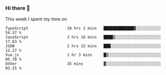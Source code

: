 ### Hi there 👋

<!--
**qiruohan/qiruohan** is a ✨ _special_ ✨ repository because its `README.md` (this file) appears on your GitHub profile.

Here are some ideas to get you started:

- 🔭 I’m currently working on ...
- 🌱 I’m currently learning ...
- 👯 I’m looking to collaborate on ...
- 🤔 I’m looking for help with ...
- 💬 Ask me about ...
- 📫 How to reach me: ...
- 😄 Pronouns: ...
- ⚡ Fun fact: ...
-->

This week I spent my time on 
<!--START_SECTION:waka-->

```text
TypeScript                 10 hrs 2 mins   █████████████▓░░░░░░░░░░░   54.57 %
JavaScript                 3 hrs 16 mins   ████▒░░░░░░░░░░░░░░░░░░░░   17.83 %
JSON                       2 hrs 15 mins   ███░░░░░░░░░░░░░░░░░░░░░░   12.27 %
Vue.js                     1 hr 3 mins     █▒░░░░░░░░░░░░░░░░░░░░░░░   05.78 %
Other                      35 mins         ▓░░░░░░░░░░░░░░░░░░░░░░░░   03.25 %
```

<!--END_SECTION:waka-->
